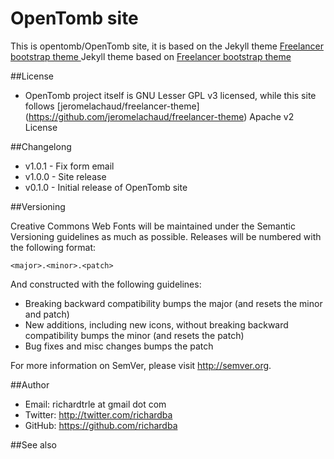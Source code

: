 OpenTomb site
=========================

This is opentomb/OpenTomb site, it is based on the Jekyll theme [Freelancer bootstrap theme ](http://startbootstrap.com/templates/freelancer/)
Jekyll theme based on [Freelancer bootstrap theme ](http://startbootstrap.com/templates/freelancer/)

##License
- OpenTomb project itself is GNU Lesser GPL v3 licensed, while this site follows [jeromelachaud/freelancer-theme] (https://github.com/jeromelachaud/freelancer-theme) Apache v2 License

##Changelong
- v1.0.1 - Fix form email
- v1.0.0 - Site release
- v0.1.0 - Initial release of OpenTomb site

##Versioning

Creative Commons Web Fonts will be maintained under the Semantic Versioning guidelines as much as possible. Releases will be numbered
with the following format:

`<major>.<minor>.<patch>`

And constructed with the following guidelines:

* Breaking backward compatibility bumps the major (and resets the minor and patch)
* New additions, including new icons, without breaking backward compatibility bumps the minor (and resets the patch)
* Bug fixes and misc changes bumps the patch

For more information on SemVer, please visit http://semver.org.

##Author
- Email: richardtrle at gmail dot com
- Twitter: http://twitter.com/richardba
- GitHub: https://github.com/richardba

##See also